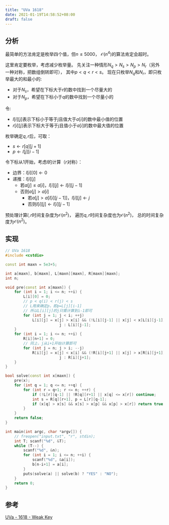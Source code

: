 ```yaml
---
title: "UVa 1618"
date: 2021-01-19T14:58:52+08:00
draft: false
---
```


## 分析

最简单的方法肯定是枚举四个值，但$n \leqslant 5000$，
$\mathcal{O} (n^4)$的算法肯定会超时。

这里肯定要枚举，考虑减少枚举量。
先关注一种情形$N_q > N_s > N_p > N_r$（另外一种对称，把数组倒转即可），
其中$p < q < r < s$。
现在只枚举$N_q$和$N_r$，即只枚举最大的和最小的:
- 对于$N_s$，希望在下标大于$r$的数中找到一个尽量大的
- 对于$N_p$，希望在下标小于$q$的数中找到一个尽量小的

令:
- $l[i][j]$表示下标小于等于$j$且值大于$a[i]$的数中最小值的位置
- $r[i][j]$表示下标大于等于$j$且值小于$a[i]$的数中最大值的位置

枚举确定$q,r$后，可取：
- $s \leftarrow r[q][j+1]$
- $p \leftarrow l[j][i-1]$

令下标从$1$开始，考虑$l$的计算（$r$对称）：
- 边界：$l[i][0] \leftarrow 0$
- 递推：$l[i][j]$
    - 若$a[j] \leqslant a[i]$，$l[i][j] \leftarrow l[i][j-1]$
    - 否则$a[j] > a[i]$
        - 若$a[j] > a[l[i][j-1]]$，$l[i][j] \leftarrow j$
        - 否则$l[i][j] \leftarrow l[i][j-1]$

预处理计算$l,r$时间复杂度为$\mathcal{O} (n^2)$，
遍历$q,r$时间复杂度也为$\mathcal{O} (n^2)$，
总的时间复杂度为$\mathcal{O} (n^2)$。

## 实现

```cpp
// UVa 1618
#include <cstdio>

const int maxn = 5e3+5;

int a[maxn], b[maxn], L[maxn][maxn], R[maxn][maxn];
int n;

void pre(const int x[maxn]) {
    for (int i = 1; i <= n; ++i) {
        L[i][0] = 0;
        // p < q(i) < r(j) < s
        // L用来确定p，即p=L[j][i-1]
        // 所以L[i][j]的j只需计算到i-1即可
        for (int j = 1; j < i; ++j)
            L[i][j] = x[j] > x[i] && (!L[i][j-1] || x[j] < x[L[i][j-1]]) ?
                        j : L[i][j-1];
    }
    for (int i = 1; i <= n; ++i) {
        R[i][n+1] = 0;
        // 同上，j从i+1开始计算即可
        for (int j = n; j > i; --j)
            R[i][j] = x[j] < x[i] && (!R[i][j+1] || x[j] > x[R[i][j+1]]) ?
                        j : R[i][j+1];
    }
}

bool solve(const int x[maxn]) {
    pre(x);
    for (int q = 1; q <= n; ++q) {
        for (int r = q+1; r <= n; ++r) {
            if (!L[r][q-1] || !R[q][r+1] || x[q] <= x[r]) continue;
            int s = R[q][r+1], p = L[r][q-1];
            if (x[q] > x[s] && x[s] > x[p] && x[p] > x[r]) return true;
        }
    }
    return false;
}

int main(int argc, char *argv[]) {
    // freopen("input.txt", "r", stdin);
    int T; scanf("%d", &T);
    while (T--) {
        scanf("%d", &n);
        for (int i = 1; i <= n; ++i) {
            scanf("%d", &a[i]);
            b[n-i+1] = a[i];
        }
        puts(solve(a) || solve(b) ? "YES" : "NO");
    }
    return 0;
}
```

## 参考

[UVa - 1618 - Weak Key](https://blog.csdn.net/zyq522376829/article/details/46649767)
